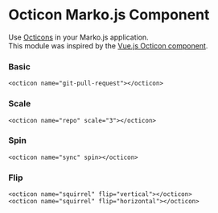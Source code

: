 # Octicon Marko.js Component

Use [Octicons](https://octicons.github.com/) in your Marko.js application.  
This module was inspired by the [Vue.js Octicon component](https://github.com/Justineo/vue-octicon).

### Basic

```marko
<octicon name="git-pull-request"></octicon>
```

### Scale

```marko
<octicon name="repo" scale="3"></octicon>
```

### Spin

```marko
<octicon name="sync" spin></octicon>
```

### Flip

```marko
<octicon name="squirrel" flip="vertical"></octicon>
<octicon name="squirrel" flip="horizontal"></octicon>
```
